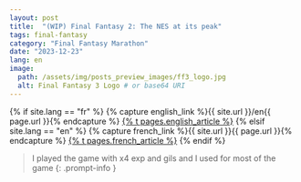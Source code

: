 ```yaml
---
layout: post
title:  "(WIP) Final Fantasy 2: The NES at its peak"
tags: final-fantasy
category: "Final Fantasy Marathon"
date: "2023-12-23"
lang: en
image:
  path: /assets/img/posts_preview_images/ff3_logo.jpg
  alt: Final Fantasy 3 Logo # or base64 URI
---
```


{% if site.lang == "fr" %}
  {% capture english_link %}{{ site.url }}/en{{ page.url }}{% endcapture %}
  <a href="{{ english_link }}" >{% t pages.english_article %}</a>
{% elsif site.lang == "en" %}
  {% capture french_link  %}{{ site.url }}{{ page.url }}{% endcapture %}
 <a href="{{ french_link }}" >{% t pages.french_article %}</a>
{% endif %}

> I played the game with x4 exp and gils and I used for most of the game
{: .prompt-info }